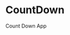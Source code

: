 # CountDown
 Count Down App
   
        
                                      
                                    
                           
                
         
     
 
 
